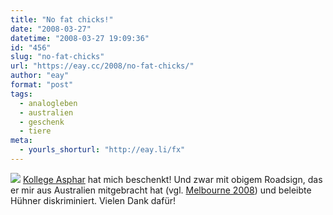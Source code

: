 ```yaml
---
title: "No fat chicks!"
date: "2008-03-27"
datetime: "2008-03-27 19:09:36"
id: "456"
slug: "no-fat-chicks"
url: "https://eay.cc/2008/no-fat-chicks/"
author: "eay"
format: "post"
tags:
  - analogleben
  - australien
  - geschenk
  - tiere
meta:
  - yourls_shorturl: "http://eay.li/fx"
---
```


![](/uploads/2008/nofatchicks.jpg) [Kollege Asphar](http://so-war-das-damals.de/) hat mich beschenkt! Und zwar mit obigem Roadsign, das er mir aus Australien mitgebracht hat (vgl. [Melbourne 2008](http://so-war-das-damals.de/2008/02/22/melbourne-2008-perfektes-timing-down-under/)) und beleibte Hühner diskriminiert. Vielen Dank dafür!
